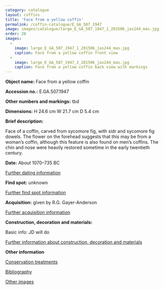 ```yaml
---
category: catalogue
layout: coffins
title: 'Face from a yellow coffin'
permalink: /coffin-catalogue/E_GA_507_1947
image: images/catalogue/large_E_GA_507_1947_1_201506_jas244_mas.jpg
order: 28
images: 
  -
    image: large_E_GA_507_1947_1_201506_jas244_mas.jpg
    caption: Face from a yellow coffin front view
  -
    image: large_E_GA_507_1947_2_201506_jas244_mas.jpg
    caption: Face from a yellow coffin back view with markings 
---
```


**Object name:** 
Face from a yellow coffin


**Accession no.:** 
E.GA.507.1947

**Other numbers and markings:**
tbd

**Dimensions:** 
H 24.6 cm
W 21.7 cm
D 5.4 cm

**Brief description:** 

Face of a coffin, carved from sycomore fig, with sidr and sycomore fig dowels. The flower on the forehead suggests that this may be from a woman’s coffin, although this feature is also found on men’s coffins. The chin and nose were heavily restored sometime in the early twentieth century. 


**Date:**
About 1070–735 BC

[Further dating information](/catalogue_extras/E_GA_507_1947_dating)

**Find spot:**
unknown

[Further find spot information](/catalogue_extras/E_GA_507_1947_findspot)

**Acquisition:**
given by R.G. Gayer-Anderson

[Further acquisition information](/catalogue_extras/E_GA_507_1947_acquisition)

**Construction, decoration and materials:**

Basic info: JD will do

[Further information about construction, decoration and materials](/catalogue_extras/E_GA_507_1947_materials)


**Other information**

[Conservation treatments](/catalogue_extras/E_GA_507_1947_conservation)

[Bibliography](/catalogue_extras/E_GA_507_1947_bibliography)

[Other images](/catalogue_extras/E_GA_507_1947_imagesheet)


